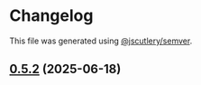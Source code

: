 # Changelog

This file was generated using [@jscutlery/semver](https://github.com/jscutlery/semver).

## [0.5.2](https://github.com/Sitecore-PD/sitecore.cloudsdk.js/compare/utils-0.5.2-rc.0...utils-0.5.2) (2025-06-18)
